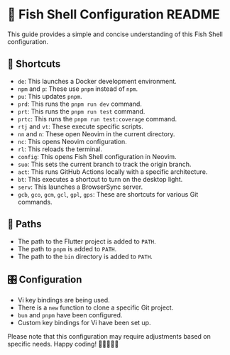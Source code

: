 # 🐠 Fish Shell Configuration README

This guide provides a simple and concise understanding of this Fish Shell configuration. 

## 🚀 Shortcuts

- `de`: This launches a Docker development environment.
- `npm` and `p`: These use `pnpm` instead of `npm`.
- `pu`: This updates `pnpm`.
- `prd`: This runs the `pnpm run dev` command.
- `prt`: This runs the `pnpm run test` command.
- `prtc`: This runs the `pnpm run test:coverage` command.
- `rtj` and `vt`: These execute specific scripts.
- `nn` and `n`: These open Neovim in the current directory.
- `nc`: This opens Neovim configuration.
- `rl`: This reloads the terminal.
- `config`: This opens Fish Shell configuration in Neovim.
- `suo`: This sets the current branch to track the origin branch.
- `act`: This runs GitHub Actions locally with a specific architecture.
- `bt`: This executes a shortcut to turn on the desktop light.
- `serv`: This launches a BrowserSync server.
- `gcb`, `gco`, `gcm`, `gcl`, `gpl`, `gps`: These are shortcuts for various Git commands.

## 📂 Paths

- The path to the Flutter project is added to `PATH`.
- The path to `pnpm` is added to `PATH`.
- The path to the `bin` directory is added to `PATH`.

## 🎛️ Configuration

- Vi key bindings are being used.
- There is a `new` function to clone a specific Git project.
- `bun` and `pnpm` have been configured.
- Custom key bindings for Vi have been set up.

Please note that this configuration may require adjustments based on specific needs. Happy coding! 🚀👩‍💻👨‍💻
